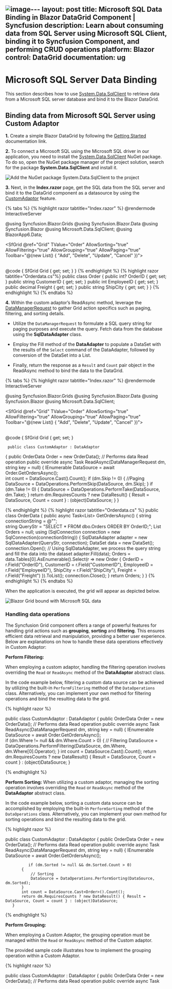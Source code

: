 ![image](https://github.com/syncfusion-content/blazor-docs/assets/30143756/f653125d-221f-442a-b3a4-13a52df7cf12)---
layout: post
title: Microsoft SQL Data Binding in Blazor DataGrid Component | Syncfusion
description: Learn about consuming data from SQL Server using Microsoft SQL Client, binding it to Syncfusion Component, and performing CRUD operations
platform: Blazor
control: DataGrid
documentation: ug
---

# Microsoft SQL Server Data Binding

This section describes how to use [System.Data.SqlClient](https://www.nuget.org/packages/System.Data.SqlClient/4.8.6?_src=template) to retrieve data from a Microsoft SQL server database and bind it to the Blazor DataGrid.

## Binding data from Microsoft SQL Server using Custom Adaptor

**1.** Create a simple Blazor DataGrid by following the [Getting Started](https://blazor.syncfusion.com/documentation/datagrid/getting-started-with-web-app) documentation link.

**2.** To connect a Microsoft SQL using the Microsoft SQL driver in our application, you need to install the [System.Data.SqlClient](https://www.nuget.org/packages/System.Data.SqlClient/4.8.6?_src=template) NuGet package. To do so, open the NuGet package manager of the project solution, search for the package **System.Data.SqlClient** and install it.

![Add the NuGet package System.Data.SqlClient to the project](../images/system-Data-sql-client-nuget-package-install.png)

**3.** Next, in the **Index.razor** page, get the SQL data from the SQL server and bind it to the DataGrid component as a datasource by using the [CustomAdaptor](https://blazor.syncfusion.com/documentation/datagrid/custom-binding) feature.

{% tabs %}
{% highlight razor tabtitle="Index.razor" %}
@rendermode InteractiveServer

@using Syncfusion.Blazor.Grids
@using Syncfusion.Blazor.Data
@using Syncfusion.Blazor
@using Microsoft.Data.SqlClient;
@using BlazorApp6.Data;

<SfGrid @ref="Grid" TValue="Order" AllowSorting="true" AllowFiltering="true"  AllowGrouping="true" AllowPaging="true" Toolbar="@(new List<string>() { "Add", "Delete", "Update", "Cancel" })">
    <SfDataManager AdaptorInstance="@typeof(CustomAdaptor)" Adaptor="Adaptors.CustomAdaptor"></SfDataManager>
    <GridEditSettings AllowEditing="true" AllowDeleting="true" AllowAdding="true" Mode="@EditMode.Normal"></GridEditSettings>    
    <GridColumns>
        <GridColumn Field=@nameof(Order.OrderID) HeaderText="Order ID" IsIdentity="true" IsPrimaryKey="true" TextAlign="TextAlign.Right" Width="120"></GridColumn>
        <GridColumn Field=@nameof(Order.CustomerID) HeaderText="Customer Name" Width="150"></GridColumn>
        <GridColumn Field=@nameof(Order.EmployeeID) HeaderText="Employee ID" Width="150"></GridColumn>
        <GridColumn Field=@nameof(Order.Freight) HeaderText="Freight" Width="150"></GridColumn>       
        <GridColumn Field=@nameof(Order.ShipCity) HeaderText="Ship City" Width="150"></GridColumn>
    </GridColumns>
</SfGrid>

@code {
    SfGrid<Order> Grid { get; set; }
}
{% endhighlight %}
{% highlight razor tabtitle="Orderdata.cs"%}
  public class Order
  {
      public int? OrderID { get; set; }
      public string CustomerID { get; set; }
      public int EmployeeID { get; set; }
      public decimal Freight { get; set; }
      public string ShipCity { get; set; }
  }
{% endhighlight %}
{% endtabs %}

**4.** Within the custom adaptor’s ReadAsync method, leverage the [DataManagerRequest](https://help.syncfusion.com/cr/blazor/Syncfusion.Blazor.DataManagerRequest.html) to gather Grid action specifics such as paging, filtering, and sorting details.

* Utilize the `DataManagerRequest` to formulate a SQL query string for paging purposes and execute the query. Fetch data from the database using the **SqlDataAdapter** class.

* Employ the Fill method of the **DataAdapter** to populate a DataSet with the results of the `Select` command of the DataAdapter, followed by conversion of the DataSet into a List.

* Finally, return the response as a `Result` and `Count` pair object in the ReadAsync method to bind the data to the DataGrid.

{% tabs %}
{% highlight razor tabtitle="Index.razor" %}
@rendermode InteractiveServer

@using Syncfusion.Blazor.Grids
@using Syncfusion.Blazor.Data
@using Syncfusion.Blazor
@using Microsoft.Data.SqlClient;

<SfGrid @ref="Grid" TValue="Order" AllowSorting="true" AllowFiltering="true"  AllowGrouping="true" AllowPaging="true" Toolbar="@(new List<string>() { "Add", "Delete", "Update", "Cancel" })">
    <SfDataManager AdaptorInstance="@typeof(CustomAdaptor)" Adaptor="Adaptors.CustomAdaptor"></SfDataManager>
    <GridEditSettings AllowEditing="true" AllowDeleting="true" AllowAdding="true" Mode="@EditMode.Normal"></GridEditSettings>    
    <GridColumns>
        <GridColumn Field=@nameof(Order.OrderID) HeaderText="Order ID" IsIdentity="true" IsPrimaryKey="true" TextAlign="TextAlign.Right" Width="120"></GridColumn>
        <GridColumn Field=@nameof(Order.CustomerID) HeaderText="Customer Name" Width="150"></GridColumn>
        <GridColumn Field=@nameof(Order.EmployeeID) HeaderText="Employee ID" Width="150"></GridColumn>
        <GridColumn Field=@nameof(Order.Freight) HeaderText="Freight" Width="150"></GridColumn>       
        <GridColumn Field=@nameof(Order.ShipCity) HeaderText="Ship City" Width="150"></GridColumn>
    </GridColumns>
</SfGrid>

@code {
    SfGrid<Order> Grid { get; set; }
    
     public class CustomAdaptor : DataAdaptor
  {
      public OrderData Order = new OrderData();
      // Performs data Read operation
      public override async Task<object> ReadAsync(DataManagerRequest dm, string key = null)
      {
          IEnumerable<Order> DataSource = await Order.GetOrdersAsync();    
          int count = DataSource.Cast<Order>().Count();
          if (dm.Skip != 0)
          {
              //Paging
              DataSource = DataOperations.PerformSkip(DataSource, dm.Skip);
          }
          if (dm.Take != 0)
          {
              DataSource = DataOperations.PerformTake(DataSource, dm.Take);
          }
          return dm.RequiresCounts ? new DataResult() { Result = DataSource, Count = count } : (object)DataSource;
      }
}

{% endhighlight %}
{% highlight razor tabtitle="Orderdata.cs" %}
  public class OrderData
  {
      public async Task<List<Order>> GetOrdersAsync()
      {
          string connectionString = @"<Enter a valid connection string>";            
          string QueryStr = "SELECT * FROM dbo.Orders ORDER BY OrderID;";
          List<Order> Orders = null;
          using (SqlConnection connection = new SqlConnection(connectionString))
          {
              SqlDataAdapter adapter = new SqlDataAdapter(QueryStr, connection);
              DataSet data = new DataSet();
              connection.Open();
              // Using SqlDataAdapter, we process the query string and fill the data into the dataset
              adapter.Fill(data);
              Orders = data.Tables[0].AsEnumerable().Select(r => new Order
              {
                  OrderID = r.Field<int>("OrderID"),
                  CustomerID = r.Field<string>("CustomerID"),
                  EmployeeID = r.Field<int>("EmployeeID"),
                  ShipCity = r.Field<string>("ShipCity"),
                  Freight = r.Field<decimal>("Freight")
              }).ToList();
              connection.Close();
          }
          return Orders;
      }
}
{% endhighlight %}
{% endtabs %}

When the application is executed, the grid will appear as depicted below.

![Blazor Grid bound with Microsoft SQL data](../images/blazor-Grid-Ms-SQL-databinding.png)

### Handling data operations

The Syncfusion Grid component offers a range of powerful features for handling grid actions such as **grouping**, **sorting** and **filtering**. This ensures efficient data retrieval and manipulation, providing a better user experience. Below are explanations on how to handle these data operations effectively in Custom Adaptor:

**Perform Filtering:**

When employing a custom adaptor, handling the filtering operation involves overriding the `Read` or `ReadAsync` method of the **DataAdaptor** abstract class.

In the code example below, filtering a custom data source can be achieved by utilizing the built-in `PerformFiltering` method of the `DataOperations` class. Alternatively, you can implement your own method for filtering operations and bind the resulting data to the grid.

{% highlight razor %}

   public class CustomAdaptor : DataAdaptor
   {
       public OrderData Order = new OrderData();
       // Performs data Read operation
       public override async Task<object> ReadAsync(DataManagerRequest dm, string key = null)
       {
           IEnumerable<Order> DataSource = await Order.GetOrdersAsync();    
            if (dm.Where != null && dm.Where.Count > 0)
           {
               // Filtering
               DataSource = DataOperations.PerformFiltering(DataSource, dm.Where, dm.Where[0].Operator);
           }
           int count = DataSource.Cast<Order>().Count();
           return dm.RequiresCounts ? new DataResult() { Result = DataSource, Count = count } : (object)DataSource;
       }

{% endhighlight %}

**Perform Sorting:** 
When utilizing a custom adaptor, managing the sorting operation involves overriding the `Read` or `ReadAsync` method of the **DataAdaptor** abstract class.

In the code example below, sorting a custom data source can be accomplished by employing the built-in `PerformSorting` method of the `DataOperations` class. Alternatively, you can implement your own method for sorting operations and bind the resulting data to the grid.

{% highlight razor %}

   public class CustomAdaptor : DataAdaptor
   {
       public OrderData Order = new OrderData();
       // Performs data Read operation
       public override async Task<object> ReadAsync(DataManagerRequest dm, string key = null)
       {
           IEnumerable<Order> DataSource = await Order.GetOrdersAsync();    
           
              if (dm.Sorted != null && dm.Sorted.Count > 0)
           {
               // Sorting
               DataSource = DataOperations.PerformSorting(DataSource, dm.Sorted);
           }
           int count = DataSource.Cast<Order>().Count();
           return dm.RequiresCounts ? new DataResult() { Result = DataSource, Count = count } : (object)DataSource;
       }

{% endhighlight %}

**Perform Grouping:** 

When employing a Custom Adaptor, the grouping operation must be managed within the `Read` or `ReadAsync` method of the Custom adaptor.

The provided sample code illustrates how to implement the grouping operation within a Custom Adaptor.

{% highlight razor %}

   public class CustomAdaptor : DataAdaptor
   {
       public OrderData Order = new OrderData();
       // Performs data Read operation
       public override async Task<object> ReadAsync(DataManagerRequest dm, string key = null)
       {
           IEnumerable<Order> DataSource = await Order.GetOrdersAsync();    
           int count = DataSource.Cast<Order>().Count();
           DataResult DataObject = new DataResult();
           if (dm.Group != null)
           {
              IEnumerable ResultData = DataSource.ToList();
               // Grouping
               foreach (var group in dm.Group)
               {
                   ResultData = DataUtil.Group<Order>(ResultData, group, dm.Aggregates, 0, dm.GroupByFormatter);
               }
               DataObject.Result = ResultData;
               DataObject.Count = count;
               return dm.RequiresCounts ? DataObject : (object)ResultData;
           }

           return dm.RequiresCounts ? new DataResult() { Result = DataSource, Count = count } : (object)DataSource;
       }
{% endhighlight %}

### Handling CRUD operations

To enable editing in the grid component, utilize the [GridEditSettings](https://help.syncfusion.com/cr/blazor/Syncfusion.Blazor.Grids.GridEditSettings.html) component. The grid offers multiple editing modes including Inline/Normal, Dialog, and Batch editing. For more details, refer to the [Grid Editing](https://blazor.syncfusion.com/documentation/datagrid/editing) documentation.

In this scenario, the inline edit mode and [Toolbar](https://blazor.syncfusion.com/documentation/datagrid/tool-bar) property are configured to display toolbar items for editing purposes.

{% highlight razor %}

<SfGrid @ref="Grid" TValue="Order" AllowPaging="true" Toolbar="@(new List<string>() { "Add","Edit","Delete","Update","Cancel"})">
    <GridEditSettings AllowAdding="true" AllowDeleting="true" AllowEditing="true"></GridEditSettings>
</SfGrid>

{% endhighlight %}

> Normal editing is the default mode for the DataGrid component. To enable CRUD operations, ensure that the [IsPrimaryKey](https://help.syncfusion.com/cr/blazor/Syncfusion.Blazor.Grids.GridColumn.html#Syncfusion_Blazor_Grids_GridColumn_IsPrimaryKey) property is set to **true** for a specific GridColumn, ensuring that its value is unique.

The CRUD operations can be performed and customized on our own by overriding the following CRUD methods of the **DataAdaptor** abstract class.

* Insert/InsertAsync
* Remove/RemoveAsync
* Update/UpdateAsync
* BatchUpdate/BatchUpdateAsync

Let’s see how to perform CRUD operation using SQL server data with Syncfusion Blazor DataGrid component.

**Insert Operation:**

To execute the insert operation, you will need to override the `Insert` or `InsertAsync` method of the custom adaptor. Then, integrate the following code snippet into the **CustomAdaptorComponent.razor** file. The above code snippet demonstrates how to handle the insertion of new records within the `InsertAsync` method of the custom adaptor component. Adjust the logic inside this method as per your application requirements.

{% tabs %}
{% highlight razor tabtitle="Index.razor"%}

 public override async Task<object> InsertAsync(DataManager DataManager, object Value, string Key)
 {
    // Add your insert logic here
    // This method will be invoked when inserting new records into the grid
     await Order.AddOrderAsync(Value as Order);
     return Value;
 }
 
{% endhighlight %}
{% highlight razor tabtitle="Orderdata.cs"%}
 public async Task AddOrderAsync(Order Value)
 {
     string connectionString = @"<Enter a valid connection string>";
     string QueryStr = $"Insert into Orders(CustomerID,Freight,ShipCity,EmployeeID) values('{(Value as Order).CustomerID}','{(Value as Order).Freight}','{(Value as Order).ShipCity}','{(Value as Order).EmployeeID}')";
     SqlConnection Con = new SqlConnection(connectionString);
     Con.Open();
     SqlCommand Cmd = new SqlCommand(QueryStr, Con);
     Cmd.ExecuteNonQuery();
     Con.Close();
 }
{% endhighlight %}
{% endtabs %}

**Update Operation:**

To execute the update operation, override the `Update` or `UpdateAsync` method of the custom adaptor. Then, integrate the following code snippet into the **CustomAdaptorComponent.razor** file. This code snippet demonstrates how to handle the updating of existing records within the `UpdateAsync` method of the custom adaptor component. Adjust the logic inside this method as per your application requirements.

{% tabs %}
{% highlight razor tabtitle="Index.razor"%}

// Performs Update operation
 public override async Task<object> UpdateAsync(DataManager dm, object Value, string keyField, string key)
 {
    // Add your update logic here
    // This method will be invoked when updating existing records in the grid
     await Order.UpdateOrderAsync(Value as Order);
     return Value;
 }

{% endhighlight %}
{% highlight razor tabtitle="Orderdata.cs"%}
 public async Task UpdateOrderAsync(Order Value)
 {
     string connectionString = @"<Enter a valid connection string>";
     string QueryStr = $"Update Orders set CustomerID='{(Value as Order).CustomerID}', Freight={(Value as Order).Freight},EmployeeID={(Value as Order).EmployeeID},ShipCity={(Value as Order).ShipCity} where OrderID={(Value as Order).OrderID}";

     SqlConnection Con = new SqlConnection(connectionString);

     Con.Open();
     SqlCommand Cmd = new SqlCommand(QueryStr, Con);
     Cmd.ExecuteNonQuery();
     Con.Close();
 }
{% endhighlight %}
{% endtabs %}

**Delete Operation:**

To perform the delete operation, you need to override the `Remove` or `RemoveAsync` method of the custom adaptor. Below is the code snippet that you can add to the **CustomAdaptorComponent.razor** file. This code snippet demonstrates how to handle the deletion of existing records within the `RemoveAsync` method of the custom adaptor component. Adjust the logic inside this method according to your application requirements.

{% tabs %}
{% highlight razor tabtitle="Index.razor"%}

public override async Task<object> RemoveAsync(DataManager dm, object Value, string keyField, string key)
{
    // Add your delete logic here
    // This method will be invoked when deleting existing records from the grid
    await Order.RemoveOrderAsync(Value as int?);
    return Value;
}

{% endhighlight %}
{% highlight razor tabtitle="Orderdata.cs"%}
public async Task RemoveOrderAsync(int? Value)
{
    string connectionString = @"<Enter a valid connection string>"; 
    string QueryStr = $"Delete from Orders where OrderID={Value}";
    SqlConnection Con = new SqlConnection(connectionString);
    Con.Open();
    SqlCommand Cmd = new SqlCommand(QueryStr, Con);
    Cmd.ExecuteNonQuery();
    Con.Close();
}
{% endhighlight %}
{% endtabs %}

> You can find the sample in this [GitHub location](https://github.com/VigneshNatarajan27/connecting-microsoft-sql-data-base-to-data-grid).

## Binding data from Microsoft SQL Server using an API service

### Creating an API service 

**1.** Open Visual Studio and create an ASP.NET Core Web App project type, naming it **MyWebService**. To create an ASP.NET Core Web application, follow the documentation [link](https://learn.microsoft.com/en-us/visualstudio/get-started/csharp/tutorial-aspnet-core?view=vs-2022).

![Create ASP.NET Core Web App project](../images/azure-asp-core-web-service-create.png)

**2.** To connect a Microsoft SQL using the **System.Data.SqlClient** in our application, we need to install the [System.Data.SqlClient](https://www.nuget.org/packages/System.Data.SqlClient/4.8.6?_src=template) NuGet package. To do so, open the NuGet package manager of the project solution, search for the package **System.Data.SqlClient** and install it.

![Add the NuGet package Sytem.Data.SqlClient to the project](../images/system-Data-sql-client-nuget-package-install.png)

**3.** Create a API controller (aka, GridController.cs) file under **Controllers** folder that helps to establish data communication with the DataGrid.

**4.** In the API controller  (aka, GridController), connect to Microsoft SQL server. In the **Get()** method **SqlConnection** helps to connect the SQL database (that is, Database1.mdf). Next, using **SqlCommand** and **SqlDataAdapter** you can process the desired SQL query string and retrieve data from the database. The **Fill** method of the DataAdapter is used to populate the SQL data into a **DataTable** as shown in the following code snippet.

{% tabs %}
{% highlight razor tabtitle="GridController.cs"%}
using Microsoft.AspNetCore.Mvc;
using System.Data;
using System.Data.SqlClient;
using Syncfusion.Blazor;
using Syncfusion.Blazor.Data;
using System.ComponentModel.DataAnnotations;
using Newtonsoft.Json;
namespace MyWebService.Controllers
{
    [ApiController]    
    public class GridController : ControllerBase
    {
        public static List<Order> Orders { get; set; }
        public class Order
        {
            [Key]
            public int? OrderID { get; set; }
            public string? CustomerID { get; set; }
            public int? EmployeeID { get; set; }
            public decimal? Freight { get; set; }
            public string? ShipCity { get; set; }
        }
        [Route("api/[controller]")]
        public List<Order> GetSQLResult()
        {
            string conSTR = @"<Enter a valid connection string>";
            string QueryStr = "SELECT * FROM dbo.Orders ORDER BY OrderID;";
            SqlConnection sqlConnection = new(conSTR);
            sqlConnection.Open();
            SqlCommand sqlCommand = new(QueryStr, sqlConnection);
            SqlDataAdapter dataAdapter = new(sqlCommand);
            DataTable dataTable = new();
            dataAdapter.Fill(dataTable);
            sqlConnection.Close();
            var dataSource = (from DataRow data in dataTable.Rows
                              select new Order()
                              {
                                  OrderID = Convert.ToInt32(data["OrderID"]),
                                  CustomerID = data["CustomerID"].ToString(),
                                  EmployeeID = Convert.IsDBNull(data["EmployeeID"]) ? 0 : Convert.ToUInt16(data["EmployeeID"]),
                                  ShipCity = data["ShipCity"].ToString(),
                                  Freight = Convert.ToDecimal(data["Freight"])
                              }).ToList();
            return dataSource;
        } 
    }
}
{% endhighlight %}
{% endtabs %}

**5.** Run the application and it will be hosted within the URL `https://localhost:7033`.

**6.** Finally, the retrieved data from Microsoft SQL database which is in the form of JSON can be found in the API controller available in the URL link `https://localhost:7033/api/Grid`, as shown in the browser page below.

![Hosted API URL](../images/Ms-Sql-data.png)

### Connecting Grid to an API service

**1.** Create a simple Blazor Grid by following the [Getting Started](https://blazor.syncfusion.com/documentation/datagrid/getting-started-with-web-app) documentation link.

**2.** Map the hosted API's URL link `https://localhost:7033/api/Grid` to the Grid in **Index.razor** by using the [SfDataManager](https://help.syncfusion.com/cr/blazor/Syncfusion.Blazor.Data.SfDataManager.html) to the [DataSource](https://help.syncfusion.com/cr/blazor/Syncfusion.Blazor.Grids.SfGrid-1.html#Syncfusion_Blazor_Grids_SfGrid_1_DataSource) property or by using [SfDataManager](https://help.syncfusion.com/cr/blazor/Syncfusion.Blazor.Data.SfDataManager.html) component. To interact with remote data source, provide the endpoint **Url**.

{% tabs %}
{% highlight razor tabtitle="Index.razor"%}
@using Syncfusion.Blazor.Grids
@using Syncfusion.Blazor.Data
@using Syncfusion.Blazor
@using Microsoft.Data.SqlClient;

<SfGrid @ref="Grid" TValue="Order" AllowPaging="true" AllowFiltering="true" AllowSorting="true" AllowGrouping="true" Toolbar="@(new List<string>() { "Add", "Delete", "Update", "Cancel" })">
    <SfDataManager Url="https://localhost:7033/api/Grid" InsertUrl="https://localhost:7033/api/Grid/Insert" UpdateUrl="https://localhost:7033/api/Grid/Update" RemoveUrl="https://localhost:7033/api/Grid/Delete" Adaptor="Adaptors.UrlAdaptor"></SfDataManager>
    <GridEditSettings AllowEditing="true" AllowDeleting="true" AllowAdding="true" Mode="EditMode.Normal"></GridEditSettings>
    <GridColumns>
        <GridColumn Field=@nameof(Order.OrderID) HeaderText="Order ID" IsIdentity="true" IsPrimaryKey="true" TextAlign="TextAlign.Right" Width="120"></GridColumn>
        <GridColumn Field=@nameof(Order.CustomerID) HeaderText="Customer Name" Width="150"></GridColumn>
        <GridColumn Field=@nameof(Order.EmployeeID) HeaderText="Employee ID" Width="150"></GridColumn>
        <GridColumn Field=@nameof(Order.Freight) HeaderText="Freight" Width="150"></GridColumn>
        <GridColumn Field=@nameof(Order.ShipCity) HeaderText="Ship City" Width="150"></GridColumn>
    </GridColumns>
</SfGrid>

@code {
    SfGrid<Order> Grid { get; set; }
    public List<Order> Orders { get; set; }

    public class Order
    {
        public int? OrderID { get; set; }
        public string CustomerID { get; set; }
        public int EmployeeID { get; set; }
        public decimal Freight { get; set; }
        public string ShipCity { get; set; }
    }
}
{% endhighlight %}
{% endtabs %}

When you run the application, the resultant Grid will look like this

![Blazor Grid bound with Microsoft SQL data](../images/blazor-Grid-Ms-SQL-databinding.png)

### Handling data operations

The Syncfusion Grid component offers a range of powerful features for handling grid actions such as **grouping**, **sorting** and **filtering**. This ensures efficient data retrieval and manipulation, providing a better user experience. Below are explanations on how to handle these data operations effectively in Url Adaptor:

**Perform Filtering:**

To handle filtering operations, ensure that your API endpoint supports custom filtering criteria. Implement the filtering logic on the server-side using the `PerformFiltering` method from the `DataOperations` class. This allows the custom data source to undergo filtering based on the criteria specified in the incoming **DataManagerRequest** object.

{% highlight razor %}
 [HttpPost]
[Route("api/[controller]")]
public object Post([FromBody] DataManagerRequest dm)
{
    IEnumerable<Order> DataSource = GetSQLResult();
    if (dm.Where != null && dm.Where.Count > 0)
    {
        // Filtering
        DataSource = DataOperations.PerformFiltering(DataSource, dm.Where, dm.Where[0].Operator);
    }
     int count = DataSource.Cast<Order>().Count();
    return new { result = DataSource, count = count };
}
{% endhighlight %}

**Perform Sorting:**

To handle filtering operations, ensure that your API endpoint supports custom sorting criteria. Implement the sorting logic on the server-side using the `PerformSorting` method from the `DataOperations` class. This allows the custom data source to undergo sorting based on the criteria specified in the incoming **DataManagerRequest** object.

{% highlight razor %}
 [HttpPost]
 [Route("api/[controller]")]
 public object Post([FromBody] DataManagerRequest dm)
 {
     IEnumerable<Order> DataSource = GetSQLResult();
     if (dm.Sorted != null && dm.Sorted.Count > 0)
     {
         // Sorting
         DataSource = DataOperations.PerformSorting(DataSource, dm.Sorted);
     }
     int count = DataSource.Cast<Order>().Count();
     return new { result = DataSource, count = count };
 }
{% endhighlight %}

**Perform Grouping:**

To handle grouping operations, ensure that your API endpoint supports custom grouping criteria. Implement the grouping logic on the server-side using the `Group` method from the [DataUtil](https://help.syncfusion.com/cr/blazor/Syncfusion.Blazor.Data.DataUtil.html) class. This allows the custom data source to undergo grouping based on the criteria specified in the incoming **DataManagerRequest** object.

{% highlight razor %}
 [HttpPost]
 [Route("api/[controller]")]
 public object Post([FromBody] DataManagerRequest dm)
 {
     IEnumerable<Order> DataSource = GetSQLResult();
     int count = DataSource.Cast<Order>().Count();
     DataResult DataObject = new DataResult();
     if (dm.Group != null)
     {
         System.Collections.IEnumerable ResultData = DataSource.ToList();

         // Grouping
         foreach (var group in dm.Group)
         {
             ResultData = DataUtil.Group<Order>(ResultData, group, dm.Aggregates, 0, dm.GroupByFormatter);
         }
         DataObject.Result = ResultData;
         DataObject.Count = count;
         return dm.RequiresCounts ? DataObject : (object)ResultData;
     }
     return new { result = DataSource, count = count };
 }
{% endhighlight %}

### Handling CRUD operations 

To enable editing in the grid component, utilize the [GridEditSettings](https://help.syncfusion.com/cr/blazor/Syncfusion.Blazor.Grids.GridEditSettings.html) component. The grid offers multiple editing modes including Inline/Normal, Dialog, and Batch editing. For more details, refer to the [Grid Editing](https://blazor.syncfusion.com/documentation/datagrid/editing) documentation.

In this scenario, the inline edit mode and [Toolbar](https://blazor.syncfusion.com/documentation/datagrid/tool-bar) property are configured to display toolbar items for editing purposes.

{% tabs %}
{% highlight razor %}

<SfGrid @ref="Grid" TValue="Order" AllowPaging="true" AllowFiltering="true" AllowSorting="true" AllowGrouping="true" Toolbar="@(new List<string>() { "Add", "Delete", "Update", "Cancel" })">
    <SfDataManager Url="https://localhost:7033/api/Grid" InsertUrl="https://localhost:7033/api/Grid/Insert" UpdateUrl="https://localhost:7033/api/Grid/Update" RemoveUrl="https://localhost:7033/api/Grid/Delete" Adaptor="Adaptors.UrlAdaptor"></SfDataManager>
    <GridEditSettings AllowEditing="true" AllowDeleting="true" AllowAdding="true" Mode="EditMode.Normal"></GridEditSettings>
    <GridColumns>
        <GridColumn Field=@nameof(Order.OrderID) HeaderText="Order ID" IsIdentity="true" IsPrimaryKey="true" TextAlign="TextAlign.Right" Width="120"></GridColumn>
        <GridColumn Field=@nameof(Order.CustomerID) HeaderText="Customer Name" Width="150"></GridColumn>
        <GridColumn Field=@nameof(Order.EmployeeID) HeaderText="Employee ID" Width="150"></GridColumn>
        <GridColumn Field=@nameof(Order.Freight) HeaderText="Freight" Width="150"></GridColumn>
        <GridColumn Field=@nameof(Order.ShipCity) HeaderText="Ship City" Width="150"></GridColumn>
    </GridColumns>
</SfGrid>

{% endhighlight %}
{% endtabs %}

> Normal editing is the default mode for the DataGrid component. To enable CRUD operations, ensure that the [IsPrimaryKey](https://help.syncfusion.com/cr/blazor/Syncfusion.Blazor.Grids.GridColumn.html#Syncfusion_Blazor_Grids_GridColumn_IsPrimaryKey) property is set to **true** for a specific GridColumn, ensuring that its value is unique.

**Insert Operation:**

To add a new row, simply click the **Add** toolbar button. The new record edit form will be displayed as shown below. Upon clicking the **Update** toolbar button, the record will be inserted into the Orders table by invoking the following **POST** method of the API.

{% tabs %}
{% highlight c# tabtitle="OrdersController.cs" %}
 [HttpPost]
 [Route("api/Grid/Insert")]
 public void Insert([FromBody] CRUDModel<Order> value)
 {
     string connectionString = @"<Enter a valid connection string>";
     string QueryStr = $"Insert into Orders(CustomerID,Freight,ShipCity,EmployeeID) values('{value.Value.CustomerID}','{value.Value.Freight}','{value.Value.ShipCity}','{value.Value.EmployeeID}')";
     SqlConnection Con = new SqlConnection(connectionString);
     Con.Open();
     SqlCommand Cmd = new SqlCommand(QueryStr, Con);
     Cmd.ExecuteNonQuery();
     Con.Close();
 }
{% endhighlight %}
{% endtabs %}

**Update Operation:**

To edit a row, first, select the desired row and then click the **Edit** toolbar button. The edit form will be displayed as shown below. Proceed to modify the Customer Name column as needed. Clicking the **Update** toolbar button will update the record in the Orders table by invoking the following **POST** method of the API.

{% tabs %}
{% highlight c# tabtitle="OrdersController.cs" %}
 [HttpPost]
 [Route("api/Grid/Update")]
 public void Update([FromBody] CRUDModel<Order> value)
 {
     string connectionString = @"<Enter a valid connection string>";
     string QueryStr = $"Update Orders set CustomerID='{value.Value.CustomerID}', Freight='{value.Value.Freight}',EmployeeID='{value.Value.EmployeeID}',ShipCity='{value.Value.ShipCity}' where OrderID='{value.Value.OrderID}'";
     SqlConnection Con = new SqlConnection(connectionString);
     Con.Open();
     SqlCommand Cmd = new SqlCommand(QueryStr, Con);
     Cmd.ExecuteNonQuery();
     Con.Close();
 }
{% endhighlight %}
{% endtabs %}

**Delete Operation:**

To delete a row, simply select the desired row and click the **Delete** toolbar button. This action will trigger a **DELETE** request to the API, containing the primary key value of the selected record. As a result, the corresponding record will be removed from the Orders table.

{% tabs %}
{% highlight c# tabtitle="OrdersController.cs" %}
[HttpPost]
[Route("api/Grid/Delete")]
public void Delete([FromBody] CRUDModel<Order> Value)
{
    string connectionString = @"<Enter a valid connection string>";
    string QueryStr = $"Delete from Orders where OrderID={Value.Key}";
    SqlConnection Con = new SqlConnection(connectionString);
    Con.Open();
    SqlCommand Cmd = new SqlCommand(QueryStr, Con);
    Cmd.ExecuteNonQuery();
 }
{% endhighlight %}
{% endtabs %}

> Find the sample from this [Github location](https://github.com/VigneshNatarajan27/connecting-sql-data-base-to-data-grid-using-api-service).
